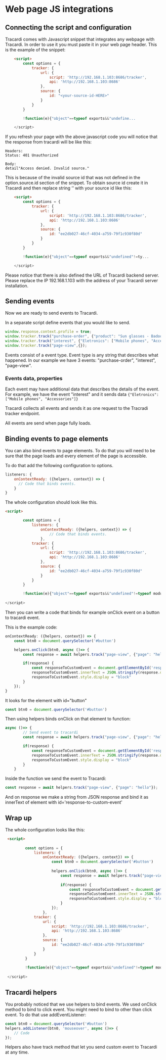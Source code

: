 # Web page JS integrations

## Connecting the script and configuration

Tracardi comes with Javascript snippet that integrates any webpage with Tracardi. 
In order to use it you must paste it in your web page header. 
This is the example of the snippet:

```html
    <script>
        const options = {
            tracker: {
                url: {
                    script: 'http://192.168.1.103:8686/tracker',
                    api: 'http://192.168.1.103:8686'
                },
                source: {
                    id: "<your-source-id-HERE>"
                }
            }
        }

        !function(e){"object"==typeof exports&&"undefine...

    </script>
```

If you refresh your page with the above javascript code you will notice that the response from tracardi will be like this:

```
Headers:
Status: 401 Unauthorized

Body:
detail"Access denied. Invalid source."
```

This is because of the invalid source id that was not defined in the option.source.id section of the snippet. To obtain source id create it 
in Tracardi and then replace string ‘<your-source-id-HERE>‘ with your source id like this:

```html
    <script>
        const options = {
            tracker: {
                url: {
                    script: 'http://192.168.1.103:8686/tracker',
                    api: 'http://192.168.1.103:8686'
                },
                source: {
                    id: "ee2db027-46cf-4034-a759-79f1c930f80d"
                }
            }
        }

        !function(e){"object"==typeof exports&&"undefined"!=ty...

    </script>
```

Please notice that there is also defined the URL of Tracardi backend server. Please replace the IP 192.168.1.103 with the address of your Tracardi server installation.

## Sending events

Now we are ready to send events to Tracardi. 

In a separate script define events that you would like to send.

```javascript
window.response.context.profile = true;
window.tracker.track("purchase-order", {"product": "Sun glasses - Badoo", "price": 13.45})
window.tracker.track("interest", {"Eletronics": ["Mobile phones", "Accessories"]})
window.tracker.track("page-view",{});
```

Events consist of a event type. Event type is any string that describes what happened. 
In our example we have 3 events: "purchase-order", "interest", "page-view".

### Events data, properties

Each event may have additional data that describes the details of the event.
For example, we have the event "interest" and it sends data `{"Eletronics": ["Mobile phones", "Accessories"]}`

Tracardi collects all events and sends it as one request to the Tracradi tracker endpoint.

All events are send when page fully loads. 

## Binding events to page elements

You can also bind events to page elements. To do that you will need to be sure that the page loads and every element of the page is accessible.

To do that add the following configuration to options. 

```javascript
listeners: {
    onContextReady: ({helpers, context}) => {
      // Code that binds events.
    }
}
```
The whole configuration should look like this.

```html
<script>

        const options = {
            listeners: {
                onContextReady: ({helpers, context}) => {
                    // Code that binds events.
                },
            tracker: {
                url: {
                    script: 'http://192.168.1.103:8686/tracker',
                    api: 'http://192.168.1.103:8686'
                },
                source: {
                    id: "ee2db027-46cf-4034-a759-79f1c930f80d"
                }
            }
        }

        !function(e){"object"==typeof exports&&"undefined"!=typeof module?module.exports=e():"function"==typeof define&&define.amd?define([],e):("undefined"!=typeo...
    
</script>
```

Then you can write a code that binds for example onClick event on a button to 
tracardi event.

This is the example code:

```javascript
onContextReady: ({helpers, context}) => {
    const btn0 = document.querySelector('#button')

    helpers.onClick(btn0, async ()=> {
        const response = await helpers.track("page-view", {"page": "hello"});

        if(response) {
            const responseToCustomEvent = document.getElementById('response-to-custom-event');
            responseToCustomEvent.innerText = JSON.stringify(response.data, null, " ");
            responseToCustomEvent.style.display = "block"
        }
    });
}
```
It looks for the element with id="button"

```javascript
const btn0 = document.querySelector('#button')
```

Then using helpers binds onClick on that element to function:

```javascript
async ()=> {
        // Send event to tracardi
        const response = await helpers.track("page-view", {"page": "hello"});

        if(response) {
            const responseToCustomEvent = document.getElementById('response-to-custom-event');
            responseToCustomEvent.innerText = JSON.stringify(response.data, null, " ");
            responseToCustomEvent.style.display = "block"
        }
    }
``` 

Inside the function we send the event to Tracardi:

```javascript
const response = await helpers.track("page-view", {"page": "hello"});
```

And on response we make a string from JSON response and bind it as innerText of 
element with id='response-to-custom-event'

## Wrap up

The whole configuration looks like this:
 
```html
 <script>
 
         const options = {
             listeners: {
                 onContextReady: ({helpers, context}) => {
                     const btn0 = document.querySelector('#button')
                 
                     helpers.onClick(btn0, async ()=> {
                         const response = await helpers.track("page-view", {"page": "hello"});
                 
                         if(response) {
                             const responseToCustomEvent = document.getElementById('response-to-custom-event');
                             responseToCustomEvent.innerText = JSON.stringify(response.data, null, " ");
                             responseToCustomEvent.style.display = "block"
                         }
                     });
                 },
             tracker: {
                 url: {
                     script: 'http://192.168.1.103:8686/tracker',
                     api: 'http://192.168.1.103:8686'
                 },
                 source: {
                     id: "ee2db027-46cf-4034-a759-79f1c930f80d"
                 }
             }
         }
 
         !function(e){"object"==typeof exports&&"undefined"!=typeof module?module.exports=e():"function"==typeof define&&define.amd?define([],e):("undefined"!=typeo...
     
 </script>
 ```

## Tracardi helpers

You probably noticed that we use helpers to bind events. We used onClick method to bind
to click event. You might need to bind to other than click event. To do that use addEventListener:

```javascript
const btn0 = document.querySelector('#button')                 
helpers.addListener(btn0, 'mouseover', async ()=> {
    // Code
});
```

Helpers also have track method that let you send custom event to Tracardi at any time. 
